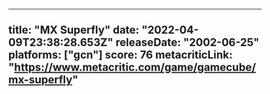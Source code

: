 
---
title: "MX Superfly"
date: "2022-04-09T23:38:28.653Z"
releaseDate: "2002-06-25"
platforms: ["gcn"]
score: 76
metacriticLink: "https://www.metacritic.com/game/gamecube/mx-superfly"
---

